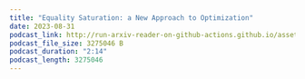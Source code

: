 ```yaml
---
title: "Equality Saturation: a New Approach to Optimization"
date: 2023-08-31
podcast_link: http://run-arxiv-reader-on-github-actions.github.io/assets/peggy.mp3
podcast_file_size: 3275046 B
podcast_duration: "2:14"
podcast_length: 3275046
---
```

